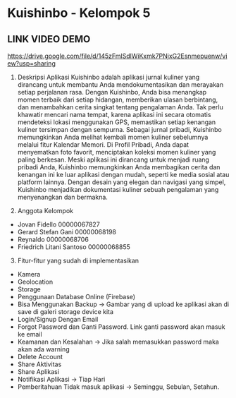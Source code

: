 # Kuishinbo - Kelompok 5

## LINK VIDEO DEMO
https://drive.google.com/file/d/145zFmlSdlWiKxmk7PNjxG2Esnmepuenw/view?usp=sharing


1. Deskripsi Aplikasi
Kuishinbo adalah aplikasi jurnal kuliner yang dirancang untuk membantu Anda mendokumentasikan dan merayakan setiap perjalanan rasa. Dengan Kuishinbo, Anda bisa menangkap momen terbaik dari setiap hidangan, memberikan ulasan berbintang, dan menambahkan cerita singkat tentang pengalaman Anda. Tak perlu khawatir mencari nama tempat, karena aplikasi ini secara otomatis mendeteksi lokasi menggunakan GPS, memastikan setiap kenangan kuliner tersimpan dengan sempurna. Sebagai jurnal pribadi, Kuishinbo memungkinkan Anda melihat kembali momen kuliner sebelumnya melalui fitur Kalendar Memori. Di Profil Pribadi, Anda dapat menyematkan foto favorit, menciptakan koleksi momen kuliner yang paling berkesan. Meski aplikasi ini dirancang untuk menjadi ruang pribadi Anda, Kuishinbo memungkinkan Anda membagikan cerita dan kenangan ini ke luar aplikasi dengan mudah, seperti ke media sosial atau platform lainnya. Dengan desain yang elegan dan navigasi yang simpel, Kuishinbo menjadikan dokumentasi kuliner sebuah pengalaman yang menyenangkan dan bermakna.

2. Anggota Kelompok 
- Jovan Fidello 00000067827
- Gerard Stefan Gani 00000068198
- Reynaldo 00000068706
- Friedrich Litani Santoso 00000068855

3. Fitur-fitur yang sudah di implementasikan
- Kamera
- Geolocation
- Storage
- Penggunaan Database Online (Firebase)
- Bisa Menggunakan Backup -> Gambar yang di upload ke aplikasi akan di save di galeri storage device kita
- Login/Signup Dengan Email
- Forgot Password dan Ganti Password. Link ganti password akan masuk ke email
- Keamanan dan Kesalahan -> Jika salah memasukkan password maka akan ada warning
- Delete Account
- Share Aktivitas 
- Share Aplikasi
- Notifikasi Aplikasi -> Tiap Hari
- Pemberitahuan Tidak masuk aplikasi -> Seminggu, Sebulan, Setahun.
